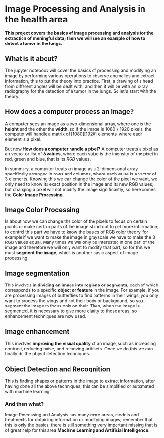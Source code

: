 # Image Processing and Analysis in the health area

**This project covers the basics of image processing and analysis for the extraction of meningful data; then we will see an example of how to detect a tumor in the lungs.**

## What is it about?

The jupyter notebook will cover the basics of processing and modifying an image by performing various operations to observe anomalies and extract information, this to put the theory into practice. First, a drawing of a head from different angles will be dealt with, and then it will be with an x-ray radiography for the detection of a tumor in the lungs. So let's start with the theory.

## How does a computer process an image?
A computer sees an image as a two-dimensional array, where one is the **height** and the other the **width**, so if the image is 1080 x 1920 pixels, the computer will handle a matrix of [1080][1920] elements, where each element is a pixel. 

But now **How does a computer handle a pixel?**
A computer treats a pixel as an vector or list of **3 values**, where each value is the intensity of the pixel in red, green and blue, that is its *RGB* values. 

In summary, a computer treats an image as a 2-dimensional array specifically arranged in rows and columns, where each value is a vector of 3 elements. Knowing this we can change the color of the pixel we want, we only need to know its exact position in the image and its new RGB values; but changing a pixel will not modify the image significantly, so here comes the **Color Image Processing**.

## Image Color Processing 

Is about how we can change the color of the pixels to focus on certain points or make certain parts of the image stand out to get more information; to control this part we have to know the basics of RGB color theory, for example if we want to make the image in grayscale we have to make the 3 RGB values equal. Many times we will only be interested in one part of the image and therefore we will only want to modify that part, so for this we must **segment the image**, which is another basic aspect of image processing.

## Image segmentation

This involves **in dividing an image into regions or segments**, each of which corresponds to a specific **object or feature** in the image. For example, if you are processing images of butterflies to find patterns in their wings, you only want to process the wings and not their body or background, so you segment the image to focus only on their. Then, when the image is segmented, it is necessary to give more clarity to those areas, so enhancement techniques are now used.

## Image enhancement 

This involves **improving the visual quality** of an image, such as increasing contrast, reducing noise, and removing artifacts. Once we do this we can finally do the object detection techniques.

## Object Detection and Recognition

This is finding shapes or patterns in the image to extract information, after having done all the above techniques, this can be simplified or automated with machine learning.

### And then what?

Image Processing and Analysis has many more areas, models and treatments for obtaining information or modifying images, remember that this is only the basics; there is still something very important missing that is of great help for this area **Machine Learning and Artificial Intelligence**.